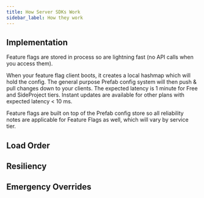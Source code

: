 ```yaml
---
title: How Server SDKs Work
sidebar_label: How they work
---
```


## Implementation
Feature flags are stored in process so are lightning fast (no API calls when you access them).

When your feature flag client boots, it creates a local hashmap which will hold the config. The general purpose Prefab config system will then push & pull changes down to your clients. The expected latency is 1 minute for Free and SideProject tiers. Instant updates are available for other plans with expected latency < 10 ms.

Feature flags are built on top of the Prefab config store so all reliability notes are applicable for Feature Flags as well, which will vary by service tier.

## Load Order

## Resiliency


## Emergency Overrides
